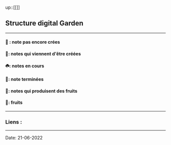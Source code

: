 

up::[[]]

## Structure digital Garden

---

#### 🍃 : note pas encore crées
#### 🌱: notes qui viennent d'être créées
#### ☘️: notes en cours
#### 🌿: note terminées
#### 🌳: notes qui produisent des fruits
#### 🍏: fruits

---
### Liens :

---

Date: 21-06-2022
